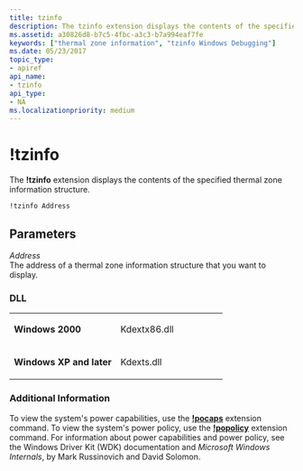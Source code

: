 ```yaml
---
title: tzinfo
description: The tzinfo extension displays the contents of the specified thermal zone information structure.
ms.assetid: a30826d8-b7c5-4fbc-a3c3-b7a994eaf7fe
keywords: ["thermal zone information", "tzinfo Windows Debugging"]
ms.date: 05/23/2017
topic_type:
- apiref
api_name:
- tzinfo
api_type:
- NA
ms.localizationpriority: medium
---
```


# !tzinfo


The **!tzinfo** extension displays the contents of the specified thermal zone information structure.

```dbgcmd
!tzinfo Address
```

## <span id="Parameters"></span><span id="parameters"></span><span id="PARAMETERS"></span>Parameters


<span id="_______Address______"></span><span id="_______address______"></span><span id="_______ADDRESS______"></span> *Address*   
The address of a thermal zone information structure that you want to display.

### <span id="DLL"></span><span id="dll"></span>DLL

<table>
<colgroup>
<col width="50%" />
<col width="50%" />
</colgroup>
<tbody>
<tr class="odd">
<td align="left"><p><strong>Windows 2000</strong></p></td>
<td align="left"><p>Kdextx86.dll</p></td>
</tr>
<tr class="even">
<td align="left"><p><strong>Windows XP and later</strong></p></td>
<td align="left"><p>Kdexts.dll</p></td>
</tr>
</tbody>
</table>

 

### <span id="Additional_Information"></span><span id="additional_information"></span><span id="ADDITIONAL_INFORMATION"></span>Additional Information

To view the system's power capabilities, use the [**!pocaps**](-pocaps.md) extension command. To view the system's power policy, use the [**!popolicy**](-popolicy.md) extension command. For information about power capabilities and power policy, see the Windows Driver Kit (WDK) documentation and *Microsoft Windows Internals*, by Mark Russinovich and David Solomon.

 

 





